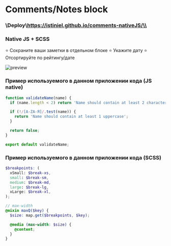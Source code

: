 # Comments/Notes block

### \\Deploy\https://istiniel.github.io/comments-nativeJS/\\

### Native JS + SCSS

:star: Сохраните ваши заметки в отдельном блоке
:star: Укажите дату
:star: Отсортируйте по рейтингу/дате

![preview](https://github.com/Istiniel/comments-nativeJS/tree/main/src/images/readme_preview.png)

### Пример используемого в данном приложении кода (JS native)

```js
function validateName(name) {
  if (name.length < 2) return 'Name should contain at least 2 characters';

  if (!/[A-ZА-Я]/.test(name)) {
    return 'Name should contain at least 1 uppercase';
  }

  return false;
}

export default validateName;
```

### Пример используемого в данном приложении кода (SCSS)

```scss
$breakpoints: (
  xSmall: $break-xs,
  small: $break-sm,
  medium: $break-md,
  large: $break-lg,
  xLarge: $break-xl,
);

// max-width
@mixin maxQ($key) {
  $size: map.get($breakpoints, $key);

  @media (max-width: $size) {
    @content;
  }
}
```
